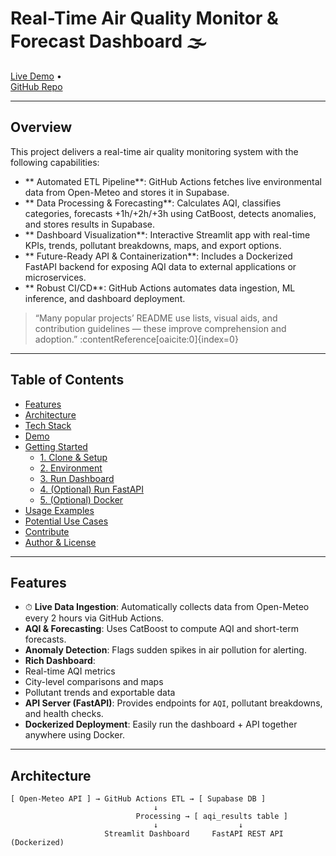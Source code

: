 #  Real-Time Air Quality Monitor & Forecast Dashboard  🌫️

[Live Demo](https://real-time-air-quality-monitor.streamlit.app/) •  
[GitHub Repo](https://github.com/Nikethan16/Real-time-air-quality-monitor)

---

##  Overview

This project delivers a real-time air quality monitoring system with the following capabilities:

- ** Automated ETL Pipeline**: GitHub Actions fetches live environmental data from Open-Meteo and stores it in Supabase.
- ** Data Processing & Forecasting**: Calculates AQI, classifies categories, forecasts +1h/+2h/+3h using CatBoost, detects anomalies, and stores results in Supabase.
- ** Dashboard Visualization**: Interactive Streamlit app with real-time KPIs, trends, pollutant breakdowns, maps, and export options.
- ** Future-Ready API & Containerization**: Includes a Dockerized FastAPI backend for exposing AQI data to external applications or microservices.
- ** Robust CI/CD**: GitHub Actions automates data ingestion, ML inference, and dashboard deployment.

> “Many popular projects’ README use lists, visual aids, and contribution guidelines — these improve comprehension and adoption.” :contentReference[oaicite:0]{index=0}

---

##  Table of Contents

- [Features](#-features)  
- [Architecture](#-architecture)  
- [Tech Stack](#-tech-stack)  
- [Demo](#-demo)  
- [Getting Started](#-getting-started)  
  - [1. Clone & Setup](#1-clone--setup)  
  - [2. Environment](#2-environment)  
  - [3. Run Dashboard](#3-run-dashboard)  
  - [4. (Optional) Run FastAPI](#4-optional-run-fastapi)  
  - [5. (Optional) Docker](#5-optional-docker)  
- [Usage Examples](#-usage-examples)  
- [Potential Use Cases](#-real-world-use-cases)  
- [Contribute](#-contribute)  
- [Author & License](#-author--license)

---

##  Features

- ⏱ **Live Data Ingestion**: Automatically collects data from Open-Meteo every 2 hours via GitHub Actions.
-  **AQI & Forecasting**: Uses CatBoost to compute AQI and short-term forecasts.
-  **Anomaly Detection**: Flags sudden spikes in air pollution for alerting.
-  **Rich Dashboard**:  
  - Real-time AQI metrics  
  - City-level comparisons and maps  
  - Pollutant trends and exportable data  
-  **API Server (FastAPI)**: Provides endpoints for `AQI`, pollutant breakdowns, and health checks.
-  **Dockerized Deployment**: Easily run the dashboard + API together anywhere using Docker.

---

##  Architecture

```text
[ Open-Meteo API ] → GitHub Actions ETL → [ Supabase DB ]
                                ↓
                            Processing → [ aqi_results table ]
                                ↓                  ↓
                     Streamlit Dashboard     FastAPI REST API (Dockerized)
